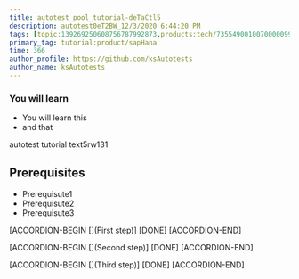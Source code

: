 ```yaml
---
title: autotest_pool_tutorial-deTaCtl5
description: autotest0eT2BW_12/3/2020 6:44:20 PM
tags: [topic:139269250608756787992873,products:tech/73554900100700000996,tutorial:experience/advanced]
primary_tag: tutorial:product/sapHana
time: 366
author_profile: https://github.com/ksAutotests
author_name: ksAutotests
---
```

### You will learn
- You will learn this
- and that

autotest tutorial text5rw131

## Prerequisites
- Prerequisute1
- Prerequisute2
- Prerequisute3

[ACCORDION-BEGIN [](First step)]
[DONE]
[ACCORDION-END]

[ACCORDION-BEGIN [](Second step)]
[DONE]
[ACCORDION-END]

[ACCORDION-BEGIN [](Third step)]
[DONE]
[ACCORDION-END]

